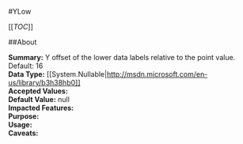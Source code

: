 #YLow

[[_TOC_]]

##About

**Summary:**  Y offset of the lower data labels relative to the point value. Default: 16   
**Data Type:** [[System.Nullable|http://msdn.microsoft.com/en-us/library/b3h38hb0]]  
**Accepted Values:**   
**Default Value:** null  
**Impacted Features:**   
**Purpose:**   
**Usage:**   
**Caveats:**   

